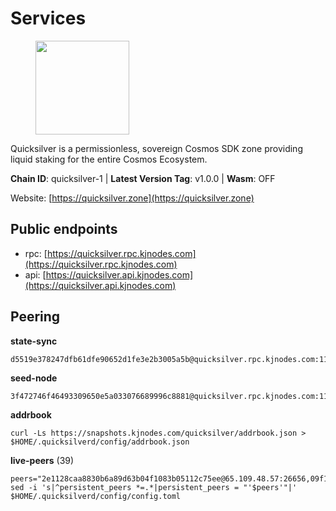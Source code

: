 # Services

<figure><img src="https://raw.githubusercontent.com/kj89/testnet_manuals/main/pingpub/logos/quicksilver.png" width="150" alt=""><figcaption></figcaption></figure>

Quicksilver is a permissionless, sovereign Cosmos SDK zone providing liquid staking for the entire Cosmos Ecosystem.

**Chain ID**: quicksilver-1 | **Latest Version Tag**: v1.0.0 | **Wasm**: OFF

Website: [https://quicksilver.zone](https://quicksilver.zone)


## Public endpoints

* rpc: [https://quicksilver.rpc.kjnodes.com](https://quicksilver.rpc.kjnodes.com)
* api: [https://quicksilver.api.kjnodes.com](https://quicksilver.api.kjnodes.com)

## Peering

**state-sync**

```
d5519e378247dfb61dfe90652d1fe3e2b3005a5b@quicksilver.rpc.kjnodes.com:11656
```

**seed-node**

```
3f472746f46493309650e5a033076689996c8881@quicksilver.rpc.kjnodes.com:11659
```

**addrbook**
```
curl -Ls https://snapshots.kjnodes.com/quicksilver/addrbook.json > $HOME/.quicksilverd/config/addrbook.json
```

**live-peers** (39)
```
peers="2e1128caa8830b6a89d63b04f1083b05112c75ee@65.109.48.57:26656,09f16a08fb0da3a20a7bc0212e3bc4645b04918c@65.21.142.30:28656,8afd73dde0c073dd290092d8ffbcc48a61c94525@89.117.58.109:46656,0fbc862561e012e6fd577f37d969a64b040f450e@65.109.104.118:60756,0c1d930abb6561cab37b9df5bc6af285e311ab0f@65.108.109.240:26656,6f7f00cc445627c68435d0c27394afab5fb41919@65.21.200.224:11156,65b1a372b38661db4ff450ed03c195a17bbade08@65.109.27.75:46656,f9aa76d6415a66be5ad742b1a2ff577f36a5e1a4@65.21.170.3:44656,43b97f492bf47b455b7b275c396b1840f4eb336d@142.132.139.101:26656,271419d3eb3878c902ebb0064490ad702d9d067f@144.76.145.150:26656,b4bcce87121963e1e97619dc135f2eb1a9fd5dfc@88.198.32.17:36656,e8f43949897a5453433d411a867c7729d3924719@38.242.216.246:19656,879f62e366c31477680aafef09a7efce9544e8e0@75.119.144.167:26656,c8b01e6700d048b1aae34d76f5c56511b2a90ab1@57.128.133.24:26656,3ab9cc69627960fab09d0df6aa663a54d58501ba@162.19.70.12:26656,709a24fdf2fa9942b61f36288a31867cc7ea9f55@213.239.218.210:36656,6636a7b33c80eeb1f91ad559632baa836221959e@51.161.12.92:26656,443ad7c991b2915b620673b10206c92e2b4040e0@173.67.177.120:26656,2c658378f5356e39ecea6947eb312f45a8ccfde1@142.132.199.211:26654,ebafaa0d0087ecfc785b095d6a91a67a12eecd80@5.9.100.25:26656,5fe7dc208641e3e730867c49b396cc7e248969fc@88.208.34.134:26656,d36921a835076f6d87889793eb05a83099617221@202.61.240.122:26666,6666001d4376f5baf312f542c4e932674c5ac004@146.19.24.142:36656,96b7605dbf13dbf0df2c3ac4f076397a9f351c6b@88.98.195.228:26656,063cc6b75194c4f943d32c549667ba210a7f2de1@195.3.222.240:26856,c2a93286be0b20345d5b9909c748b24e0edf54a4@178.170.40.28:15620,072c61dee7f205b237aae0eca698aa4a0639d93e@95.214.54.28:26356,c0beca70dbd3ef5bb433f7aa280d56d2a150bbd3@95.214.52.144:26656,d9bfa29e0cf9c4ce0cc9c26d98e5d97228f93b0b@65.109.88.38:11656,4de2811fd20d33110daf62223975beccecbe55a0@15.235.114.195:26656,d51a4a6fc9aa19c90e6ef3c11b773c9a1f198962@194.233.90.134:26656,f73b2b887e7d1c01a3d753db359a0058e634e767@65.108.201.154:2090,0914b21ef0c3b325a82a37e58107d1271f201258@162.55.194.205:11656,64112911cda67dd6566763c49bddadfee2631bd1@188.165.205.120:11656,a1688942f8e51e3a372bbf0123d4a0326377e5ba@54.37.129.164:48656,d9f4546f14e94f81c7766542548ee1776f9f66ce@65.108.238.203:43656,f67a470883ad87a4488538a6ad8466fa3a12d14d@168.119.124.130:11656,0f941cf7dd4739264cfe2d39618716f7e63f985c@199.217.117.78:26656,4559f4c24037bfad4791b2a6d6d5c769a16cad53@65.109.92.79:15656"
sed -i 's|^persistent_peers *=.*|persistent_peers = "'$peers'"|' $HOME/.quicksilverd/config/config.toml
```
